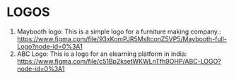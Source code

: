 # LOGOS
1. Maybooth logo: This is a simple logo for a furniture making company.: https://www.figma.com/file/93xKomPJR5MsItconZ5VP5/Maybooth-full-Logo?node-id=0%3A1
2. ABC Logo: This is a logo for an elearning platform in india: https://www.figma.com/file/c51Bp2ksetWKWLnTfh9OHP/ABC-LOGO?node-id=0%3A1 
